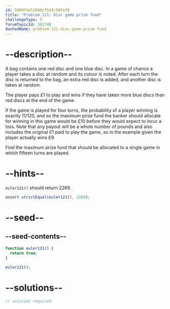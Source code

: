 ```yaml
---
id: 5900f3e51000cf542c50fef8
title: "Problem 121: Disc game prize fund"
challengeType: 5
forumTopicId: 301748
dashedName: problem-121-disc-game-prize-fund
---
```


# --description--

A bag contains one red disc and one blue disc. In a game of chance a player takes a disc at random and its colour is noted. After each turn the disc is returned to the bag, an extra red disc is added, and another disc is taken at random.

The player pays £1 to play and wins if they have taken more blue discs than red discs at the end of the game.

If the game is played for four turns, the probability of a player winning is exactly 11/120, and so the maximum prize fund the banker should allocate for winning in this game would be £10 before they would expect to incur a loss. Note that any payout will be a whole number of pounds and also includes the original £1 paid to play the game, so in the example given the player actually wins £9.

Find the maximum prize fund that should be allocated to a single game in which fifteen turns are played.

# --hints--

`euler121()` should return 2269.

```js
assert.strictEqual(euler121(), 2269);
```

# --seed--

## --seed-contents--

```js
function euler121() {
  return true;
}

euler121();
```

# --solutions--

```js
// solution required
```

